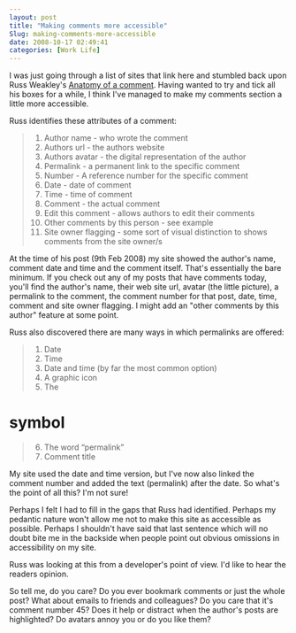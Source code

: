 ```yaml
---
layout: post
title: "Making comments more accessible"
Slug: making-comments-more-accessible
date: 2008-10-17 02:49:41
categories: [Work Life]
---
```

I was just going through a list of sites that link here and stumbled back upon Russ Weakley's [Anatomy of a comment](http://www.maxdesign.com.au/2008/02/09/comment-anatomy/). Having wanted to try and tick all his boxes for a while, I think I've managed to make my comments section a little more accessible.

Russ identifies these attributes of a comment:

> 1. Author name - who wrote the comment
> 2. Authors url - the authors website
> 3. Authors avatar - the digital representation of the author
> 4. Permalink - a permanent link to the specific comment
> 5. Number - A reference number for the specific comment
> 6. Date - date of comment
> 7. Time - time of comment
> 8. Comment - the actual comment
> 9. Edit this comment - allows authors to edit their comments
> 10. Other comments by this person - see example
> 11. Site owner flagging - some sort of visual distinction to shows comments from the site owner/s


At the time of his post (9th Feb 2008) my site showed the author's name, comment date and time and the comment itself. That's essentially the bare minimum. If you check out any of my posts that have comments today, you'll find the author's name, their web site url, avatar (the little picture), a permalink to the comment, the comment number for that post, date, time, comment and site owner flagging. I might add an "other comments by this author" feature at some point.

Russ also discovered there are many ways in which permalinks are offered:

> 1. Date
> 2. Time
> 3. Date and time (by far the most common option)
> 4. A graphic icon
> 5. The
# symbol
> 6. The word “permalink”
> 7. Comment title

My site used the date and time version, but I've now also linked the comment number and added the text (permalink) after the date. So what's the point of all this? I'm not sure!

Perhaps I felt I had to fill in the gaps that Russ had identified. Perhaps my pedantic nature won't allow me not to make this site as accessible as possible. Perhaps I shouldn't have said that last sentence which will no doubt bite me in the backside when people point out obvious omissions in accessibility on my site.

Russ was looking at this from a developer's point of view. I'd like to hear the readers opinion.

So tell me, do you care? Do you ever bookmark comments or just the whole post? What about emails to friends and colleagues? Do you care that it's comment number 45? Does it help or distract when the author's posts are highlighted? Do avatars annoy you or do you like them?
